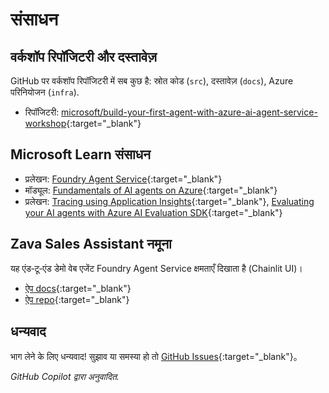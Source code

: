 # संसाधन

## वर्कशॉप रिपॉजिटरी और दस्तावेज़

GitHub पर वर्कशॉप रिपॉजिटरी में सब कुछ है: स्रोत कोड (`src`), दस्तावेज़ (`docs`), Azure परिनियोजन (`infra`).

* रिपॉजिटरी: [microsoft/build-your-first-agent-with-azure-ai-agent-service-workshop](https://github.com/microsoft/build-your-first-agent-with-azure-ai-agent-service-workshop){:target="_blank"}

## Microsoft Learn संसाधन

* प्रलेखन: [Foundry Agent Service](https://learn.microsoft.com/azure/ai-services/agents/){:target="_blank"}
* मॉड्यूल: [Fundamentals of AI agents on Azure](https://learn.microsoft.com/training/modules/ai-agent-fundamentals/){:target="_blank"}
* प्रलेखन: [Tracing using Application Insights](https://learn.microsoft.com/azure/ai-services/agents/concepts/tracing){:target="_blank"}, [Evaluating your AI agents with Azure AI Evaluation SDK](https://learn.microsoft.com/azure/ai-foundry/how-to/develop/agent-evaluate-sdk){:target="_blank"}

## Zava Sales Assistant नमूना

यह एंड‑टू‑एंड डेमो वेब एजेंट Foundry Agent Service क्षमताएँ दिखाता है (Chainlit UI)।

* [ऐप docs](https://azure-samples.github.io/Zava-sales-azure-openai-assistants-api/){:target="_blank"}
* [ऐप repo](https://github.com/Azure-Samples/Zava-sales-azure-openai-assistants-api){:target="_blank"}

## धन्यवाद

भाग लेने के लिए धन्यवाद! सुझाव या समस्या हो तो [GitHub Issues](https://github.com/microsoft/build-your-first-agent-with-azure-ai-agent-service-workshop/issues){:target="_blank"}。

*GitHub Copilot द्वारा अनुवादित.*
